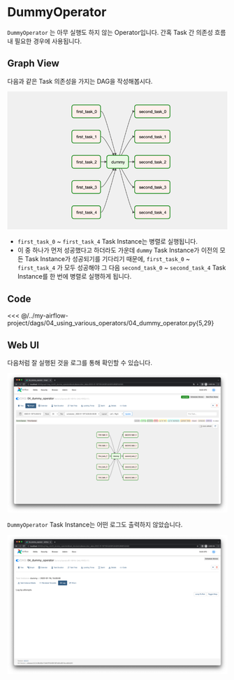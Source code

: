 # DummyOperator

`DummyOperator` 는 아무 실행도 하지 않는 Operator입니다. 간혹 Task 간 의존성 흐름 내 필요한 경우에 사용됩니다.

## Graph View

다음과 같은 Task 의존성을 가지는 DAG을 작성해봅시다.

![img.png](./img.png)

- `first_task_0` ~ `first_task_4` Task Instance는 병렬로 실행됩니다.
- 이 중 하나가 먼저 성공했다고 하더라도 가운데 `dummy` Task Instance가 이전의 모든 Task Instance가 성공되기를 기다리기 때문에,
`first_task_0` ~ `first_task_4` 가 모두 성공해야 그 다음 `second_task_0` ~ `second_task_4` Task Instance를 한 번에 병렬로 실행하게 됩니다.

## Code

<<< @/../my-airflow-project/dags/04_using_various_operators/04_dummy_operator.py{5,29}

## Web UI

다음처럼 잘 실행된 것을 로그를 통해 확인할 수 있습니다.

![img_1.png](./img_1.png)

`DummyOperator` Task Instance는 어떤 로그도 출력하지 않았습니다.

![img_2.png](./img_2.png)
